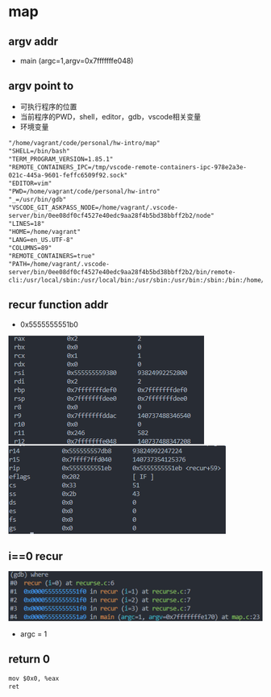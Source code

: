 # map
## argv addr
- main (argc=1,argv=0x7fffffffe048)
## argv point to
- 可执行程序的位置
- 当前程序的PWD，shell，editor，gdb，vscode相关变量
- 环境变量
~~~shell
"/home/vagrant/code/personal/hw-intro/map"
"SHELL=/bin/bash"
"TERM_PROGRAM_VERSION=1.85.1"
"REMOTE_CONTAINERS_IPC=/tmp/vscode-remote-containers-ipc-978e2a3e-021c-445a-9601-feffc6509f92.sock"
"EDITOR=vim"
"PWD=/home/vagrant/code/personal/hw-intro"
"_=/usr/bin/gdb"
"VSCODE_GIT_ASKPASS_NODE=/home/vagrant/.vscode-server/bin/0ee08df0cf4527e40edc9aa28f4b5bd38bbff2b2/node"
"LINES=18"
"HOME=/home/vagrant"
"LANG=en_US.UTF-8"
"COLUMNS=89"
"REMOTE_CONTAINERS=true"
"PATH=/home/vagrant/.vscode-server/bin/0ee08df0cf4527e40edc9aa28f4b5bd38bbff2b2/bin/remote-cli:/usr/local/sbin:/usr/local/bin:/usr/sbin:/usr/bin:/sbin:/bin:/home/vagrant/.bin:/home/vagrant/.cargo/bin:/"
~~~
## recur function addr
- 0x5555555551b0

![Alt text](image.png)
![Alt text](image-1.png)
## i==0 recur
![Alt text](image-2.png)
- argc = 1
## return 0 
~~~shell
mov $0x0, %eax
ret
~~~